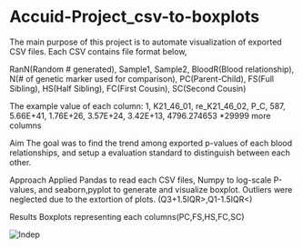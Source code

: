 # Accuid-Project_csv-to-boxplots
The main purpose of this project is to automate visualization of exported CSV files. Each CSV contains file format below,

RanN(Random # generated),	Sample1,	Sample2,	BloodR(Blood relationship),	N(# of genetic marker used for comparison),	PC(Parent-Child),	FS(Full Sibling),
HS(Half Sibling),	FC(First Cousin),	SC(Second Cousin)

The example value of each column: 1,	K21_46_01,	re_K21_46_02,	P_C,	587,	5.66E+41,	1.76E+26,	3.57E+24,	3.42E+13,	4796.274653
*29999 more columns

Aim
The goal was to find the trend among exported p-values of each blood relationships, and setup a evaluation standard to distinguish between each other.

Approach
Applied Pandas to read each CSV files, Numpy to log-scale P-values, and seaborn,pyplot to generate and visualize boxplot.
Outliers were neglected due to the extortion of plots. (Q3+1.5IQR>,Q1-1.5IQR<)

Results
Boxplots representing each columns(PC,FS,HS,FC,SC)

![Indep](https://user-images.githubusercontent.com/101860126/163285420-69751330-ebb0-47fc-b126-a5742e8d8b16.png)
